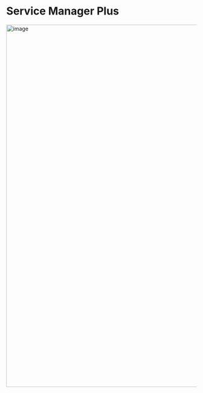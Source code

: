 # Service Manager Plus

<img width="959" alt="image" src="https://github.com/user-attachments/assets/1e4e8a42-974f-4e33-98ed-a4e6edd243ae">
